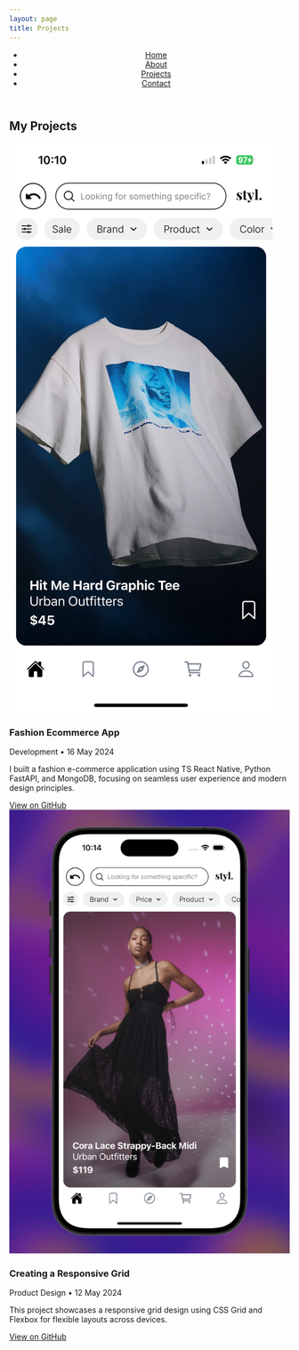 ```yaml
---
layout: page
title: Projects
---
```


<header>
  <nav class="navbar">
    <ul>
      <li><a href="/">Home</a></li>
      <li><a href="/about">About</a></li>
      <li><a href="/projects">Projects</a></li>
      <li><a href="/contact">Contact</a></li>
    </ul>
  </nav>
</header>

<h2>My Projects</h2>

<div class="project-grid">
  <!-- Project 1 -->
  <div class="project-card">
    <img src="assets/images/styl_mens.jpg" alt="Fashion Ecommerce App">
    <h3>Fashion Ecommerce App</h3>
    <p>Development &bull; 16 May 2024</p>
    <p>I built a fashion e-commerce application using TS React Native, Python FastAPI, and MongoDB, focusing on seamless user experience and modern design principles.</p>
    <a href="https://github.com/rahulbhandari18/project1" class="btn">View on GitHub</a>
  </div>
  
  <!-- Project 2 -->
  <div class="project-card">
    <img src="assets/images/cool_styl_photo.png" alt="Responsive Grid Design">
    <h3>Creating a Responsive Grid</h3>
    <p>Product Design &bull; 12 May 2024</p>
    <p>This project showcases a responsive grid design using CSS Grid and Flexbox for flexible layouts across devices.</p>
    <a href="https://github.com/rahulbhandari18/project2" class="btn">View on GitHub</a>
  </div>
  
  <!-- Add more projects here -->
</div>
